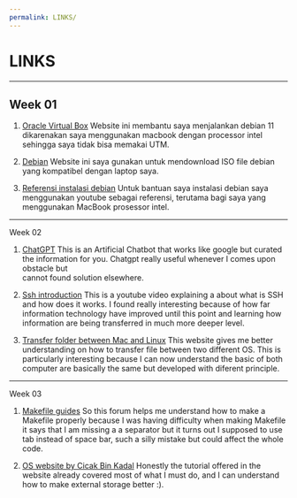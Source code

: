 ```yaml
---
permalink: LINKS/
---
```


# LINKS
---
## Week 01
1. [Oracle Virtual Box](https://www.virtualbox.org/wiki/Downloads)
    Website ini membantu saya menjalankan debian 11 dikarenakan saya menggunakan macbook dengan processor intel sehingga saya tidak bisa memakai UTM.
    
2. [Debian](https://www.debian.org/download)
    Website ini saya gunakan untuk mendownload ISO file debian yang kompatibel dengan laptop saya.
    
3. [Referensi instalasi debian](https://www.youtube.com/watch?v=Wm9sf67mn7k)
    Untuk bantuan saya instalasi debian saya menggunakan youtube sebagai referensi, terutama bagi saya yang menggunakan MacBook prosessor intel.
---
Week 02
1. [ChatGPT](https://chat.openai.com/chat)
    This is an Artificial Chatbot that works like google but curated the information for you. Chatgpt really useful whenever I comes upon obstacle but     
    cannot found solution elsewhere.

2. [Ssh introduction](https://www.youtube.com/watch?v=qWKK_PNHnnA)
    This is a youtube video explaining a about what is SSH and how does it works. I found really interesting because of how far information technology have
    improved until this point and learning how information are being transferred in much more deeper level.
    
3. [Transfer folder between Mac and Linux](https://medium.com/macoclock/share-folder-between-macos-and-ubuntu-4ce84fb5c1ad)
    This website gives me better understanding on how to transfer file between two different OS. This is particularly interesting because I can now
    understand the basic of both computer are basically the same but developed with diferent principle.
---
Week 03
1. [Makefile guides](https://stackoverflow.com/questions/9580566/missing-separator-in-makefile)
   So this forum helps me understand how to make a Makefile properly because I was having difficulty when making Makefile it says that I am missing a 
   a separator but it turns out I supposed to use tab instead of space bar, such a silly mistake but could affect the whole code.

2. [OS website by Cicak Bin Kadal](https://doit.vlsm.org/015.html)
    Honestly the tutorial offered in the website already covered most of what I must do, and I can understand how to make external storage better :).
